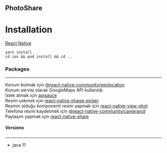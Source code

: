 ## PhotoShare


# Installation
[React Native](https://reactnative.dev/docs/environment-setup)
```console
yarn install
cd ios && pod install && cd ..
```

### Packages
---
Konum bulmak için [@react-native-community/geolocation](https://github.com/michalchudziak/react-native-geolocation)<br />
Konum servisi olarak GoogleMaps API kullanıldı<br />
İstek atmak için [apisauce](https://github.com/infinitered/apisauce)<br />
Resim çekmek için [react-native-image-picker](https://github.com/react-native-image-picker/react-native-image-picker)<br />
Resmin olduğu komponenti resim yapmak için [react-native-view-shot](https://github.com/gre/react-native-view-shot)<br />
Telefona resmi kaydetmek için [@react-native-community/cameraroll](https://github.com/react-native-cameraroll/react-native-cameraroll)<br />
Paylaşım yapmak için [react-native-share](https://github.com/react-native-share/react-native-share)<br />
##### Versions
---
- java 11
